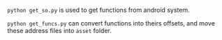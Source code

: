 

`python get_so.py` is used to get functions from android system.

`python get_funcs.py` can convert functions into theirs offsets, and move these address files into `asset` folder.
